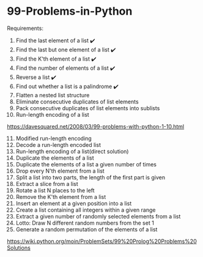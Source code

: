 # 99-Problems-in-Python

Requirements:
1. Find the last element of a list ✔️
2. Find the last but one element of a list ✔️
3. Find the K'th element of a list ✔️
4. Find the number of elements of a list ✔️
5. Reverse a list ✔️
6. Find out whether a list is a palindrome ✔️
7. Flatten a nested list structure
8. Eliminate consecutive duplicates of list elements
9. Pack consecutive duplicates of list elements into sublists
10. Run-length encoding of a list

https://davesquared.net/2008/03/99-problems-with-python-1-10.html

11. Modified run-length encoding
12. Decode a run-length encoded list
13. Run-length encoding of a list(direct solution)
14. Duplicate the elements of a list
15. Duplicate the elements of a list a given number of times
16. Drop every N'th element from a list
17. Split a list into two parts, the length of the first part is given
18. Extract a slice from a list
19. Rotate a list N places to the left
20. Remove the K'th element from a list
21. Insert an element at a given position into a list
22. Create a list containing all integers within a given range
23. Extract a given number of randomly selected elements from a list
24. Lotto: Draw N different random numbers from the set 1
25. Generate a random permutation of the elements of a list

https://wiki.python.org/moin/ProblemSets/99%20Prolog%20Problems%20Solutions
